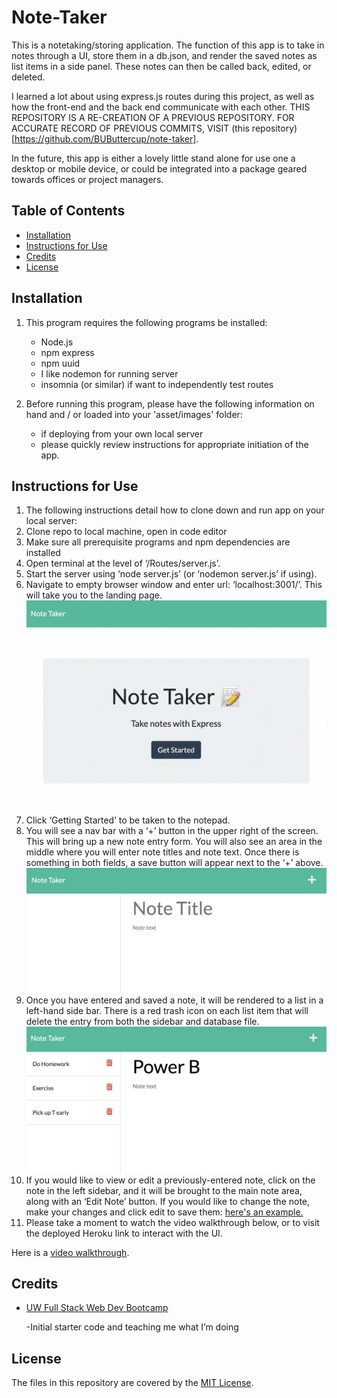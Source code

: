 # Note-Taker

This is a notetaking/storing application. The function of this app is to take in notes through a UI, store them in a db.json, and render the saved notes as list items in a side panel. These notes can then be called back, edited, or deleted. 

I learned a lot about using express.js routes during this project, as well as how the front-end and the back end communicate with each other. THIS REPOSITORY IS A RE-CREATION OF A PREVIOUS REPOSITORY. FOR ACCURATE RECORD OF PREVIOUS COMMITS, VISIT (this repository)[https://github.com/BUButtercup/note-taker].

In the future, this app is either a lovely little stand alone for use one a desktop or mobile device, or could be integrated into a package geared towards offices or project managers.
    


## Table of Contents
* [Installation](#installation)
* [Instructions for Use](#instructions-for-use)
* [Credits](#credits)
* [License](#license)
    
## Installation
1. This program requires the following programs be installed:<ul><li>Node.js</li><li>npm express</li><li>npm uuid</li><li>I like nodemon for running server</li><li>insomnia (or similar) if want to independently test routes</li></ul>

2. Before running this program, please have the following information on hand and / or loaded into your 'asset/images' folder:<ul><li>if deploying from your own local server</li><li>please quickly review instructions for appropriate initiation of the app.</li></ul>


## Instructions for Use
<ol><li>The following instructions detail how to clone down and run app on your local server:</li><li>Clone repo to local machine, open in code editor</li><li>Make sure all prerequisite programs and npm dependencies are installed</li><li>Open terminal at the level of ‘/Routes/server.js’.</li><li>Start the server using ‘node server.js’ (or ‘nodemon server.js’ if using).</li><li>Navigate to empty browser window and enter url: ‘localhost:3001/’. This will take you to the landing page. </li><img src="./README_assets/notepad-landing-page.png" alt="notepad landing page" title="Landing Page @ localhost:3001/" width="500px"><li>Click ‘Getting Started’ to be taken to the notepad.</li><li>You will see a nav bar with a ‘+’ button in the upper right of the screen. This will bring up a new note entry form. You will also see an area in the middle where you will enter note titles and note text. Once there is something in both fields, a save button will appear next to the ‘+’ above.</li><img src="./README_assets/notepad.png" alt="notepad entry page" title="Note Entry Page" width="500px"><li>Once you have entered and saved a note, it will be rendered to a list in a left-hand side bar. There is a red trash icon on each list item that will delete the entry from both the sidebar and database file.</li><img src="./README_assets/notepad-w-notes.png" alt="notes displayed on note entry page" title="Notes are displayed on the left" width="500px"><li>If you would like to view or edit a previously-entered note, click on the note in the left sidebar, and it will be brought to the main note area, along with an ‘Edit Note’ button. If you would like to change the note, make your changes and click edit to save them: <a href="./README_assets/notepad-editing-note.png">here's an example.</a></li><li>Please take a moment to watch the video walkthrough below, or to visit the deployed Heroku link to interact with the UI.</li></ol>

Here is a [video walkthrough](https://drive.google.com/file/d/1f5XDb3T1zUlemKMsPt8CMXyM694896Gu/view?usp=sharing).

## Credits 


- [UW Full Stack Web Dev Bootcamp](https://bootcamp.uw.edu/)

  -Initial starter code and teaching me what I’m doing


## License
The files in this repository are covered by the [MIT License](https://choosealicense.com/licenses/mit/).
